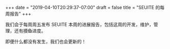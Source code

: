+++
date = "2019-04-10T20:29:37-07:00"
draft = false
title = "SEUITE 的每周报告"
+++

我们会于每周周五发布 SEUITE 本周的进展报告，包括这周的开发，维护，管理，还有~~摸鱼~~进度。

即便什么都没有发生，我们也会更新的！